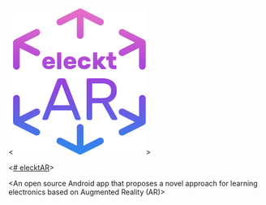 <p align="center">

<![](https://github.com/vsafontlopez/elecktAR/blob/main/assets/elecktAR_icon.png)>

<[# elecktAR](https://openaccess.uoc.edu/handle/10609/138366)>

<An open source Android app that proposes a novel approach for learning electronics based on Augmented Reality (AR)>
  
</p>

